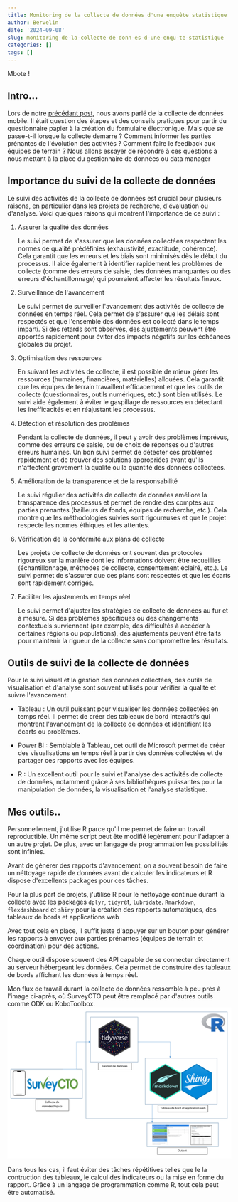 ```yaml
---
title: Monitoring de la collecte de données d'une enquête statistique
author: Bervelin
date: '2024-09-08'
slug: monitoring-de-la-collecte-de-donn-es-d-une-enqu-te-statistique
categories: []
tags: []
---
```


Mbote !

## Intro...

Lors de notre [précédant post](https://bervelin-lumesa.netlify.app/post/collecte-de-donn-es-mobile-partage-d-exp-rience/), nous avons parlé de la collecte de données mobile. Il était question des étapes et des conseils pratiques pour partir du questionnaire papier à la création du formulaire électronique. Mais que se passe-t-il lorsque la collecte demarre ? Comment informer les parties prénantes de l'évolution des activités ? Comment faire le feedback aux équipes de terrain ? Nous allons essayer de répondre à ces questions à nous mettant à la place du gestionnaire de données ou data manager

## Importance du suivi de la collecte de données 

Le suivi des activités de la collecte de données est crucial pour plusieurs raisons, en particulier dans les projets de recherche, d'évaluation ou d'analyse. Voici quelques raisons qui montrent l'importance de ce suivi :

1.  Assurer la qualité des données

    Le suivi permet de s'assurer que les données collectées respectent les normes de qualité prédéfinies (exhaustivité, exactitude, cohérence). Cela garantit que les erreurs et les biais sont minimisés dès le début du processus. Il aide également à identifier rapidement les problèmes de collecte (comme des erreurs de saisie, des données manquantes ou des erreurs d'échantillonnage) qui pourraient affecter les résultats finaux.

2.  Surveillance de l'avancement

    Le suivi permet de surveiller l'avancement des activités de collecte de données en temps réel. Cela permet de s'assurer que les délais sont respectés et que l'ensemble des données est collecté dans le temps imparti. Si des retards sont observés, des ajustements peuvent être apportés rapidement pour éviter des impacts négatifs sur les échéances globales du projet.

3.  Optimisation des ressources

    En suivant les activités de collecte, il est possible de mieux gérer les ressources (humaines, financières, matérielles) allouées. Cela garantit que les équipes de terrain travaillent efficacement et que les outils de collecte (questionnaires, outils numériques, etc.) sont bien utilisés. Le suivi aide également à éviter le gaspillage de ressources en détectant les inefficacités et en réajustant les processus.

4.  Détection et résolution des problèmes

    Pendant la collecte de données, il peut y avoir des problèmes imprévus, comme des erreurs de saisie, ou de choix de réponses ou d'autres erreurs humaines. Un bon suivi permet de détecter ces problèmes rapidement et de trouver des solutions appropriées avant qu'ils n'affectent gravement la qualité ou la quantité des données collectées.

5.  Amélioration de la transparence et de la responsabilité

    Le suivi régulier des activités de collecte de données améliore la transparence des processus et permet de rendre des comptes aux parties prenantes (bailleurs de fonds, équipes de recherche, etc.). Cela montre que les méthodologies suivies sont rigoureuses et que le projet respecte les normes éthiques et les attentes.

6.  Vérification de la conformité aux plans de collecte

    Les projets de collecte de données ont souvent des protocoles rigoureux sur la manière dont les informations doivent être recueillies (échantillonnage, méthodes de collecte, consentement éclairé, etc.). Le suivi permet de s'assurer que ces plans sont respectés et que les écarts sont rapidement corrigés.

7.  Faciliter les ajustements en temps réel

    Le suivi permet d'ajuster les stratégies de collecte de données au fur et à mesure. Si des problèmes spécifiques ou des changements contextuels surviennent (par exemple, des difficultés à accéder à certaines régions ou populations), des ajustements peuvent être faits pour maintenir la rigueur de la collecte sans compromettre les résultats.

## Outils de suivi de la collecte de données

Pour le suivi visuel et la gestion des données collectées, des outils de visualisation et d'analyse sont souvent utilisés pour vérifier la qualité et suivre l'avancement.

-   Tableau : Un outil puissant pour visualiser les données collectées en temps réel. Il permet de créer des tableaux de bord interactifs qui montrent l'avancement de la collecte de données et identifient les écarts ou problèmes.

-   Power BI : Semblable à Tableau, cet outil de Microsoft permet de créer des visualisations en temps réel à partir des données collectées et de partager ces rapports avec les équipes.

-   R : Un excellent outil pour le suivi et l'analyse des activités de collecte de données, notamment grâce à ses bibliothèques puissantes pour la manipulation de données, la visualisation et l'analyse statistique.

## Mes outils..

Personnellement, j'utilise R parce qu'il me permet de faire un travail reproductible. Un même script peut ête modifié legèrement pour l'adapter à un autre projet. De plus, avec un langage de programmation les possibilités sont infinies.

Avant de générer des rapports d'avancement, on a souvent besoin de faire un néttoyage rapide de données avant de calculer les indicateurs et R dispose d'excellents packages pour ces tâches.

Pour la plus part de projets, j'utilise R pour le nettoyage continue durant la collecte avec les packages `dplyr`, `tidyr`et, `lubridate`. `Rmarkdown`, `flexdashboard` et `shiny` pour la création des rapports automatiques, des tableaux de bords et applications web

Avec tout cela en place, il suffit juste d'appuyer sur un bouton pour générer les rapports à envoyer aux parties prénantes (équipes de terrain et coordination) pour des actions.

Chaque outil dispose souvent des API capable de se connecter directement au serveur hébergeant les données. Cela permet de construire des tableaux de bords affichant les données à temps réel.

Mon flux de travail durant la collecte de données ressemble à peu près à l'image ci-après, où SurveyCTO peut être remplacé par d'autres outils comme ODK ou KoboToolbox.
![](soft.png)

Dans tous les cas, il faut éviter des tâches répétitives telles que le la contruction des tableaux, le calcul des indicateurs ou la mise en forme du rapport. Grâce à un langage de programmation comme R, tout cela peut être automatisé.
